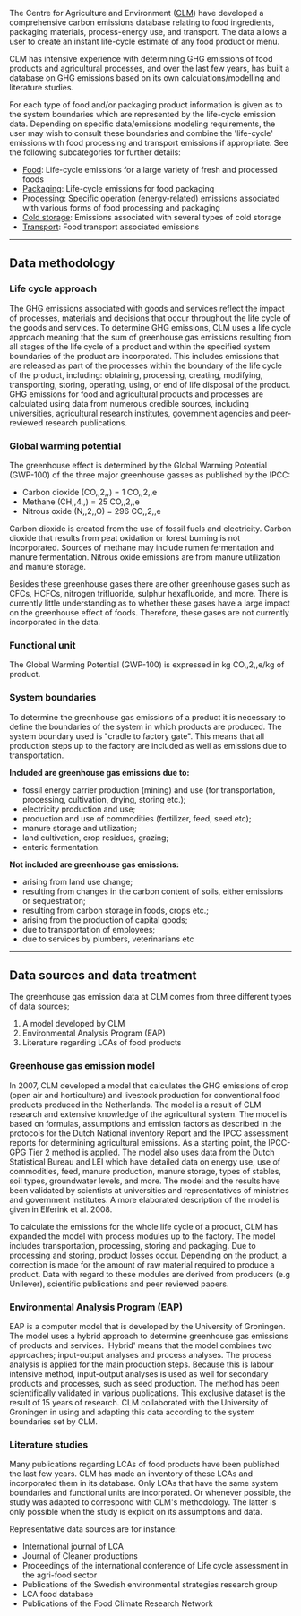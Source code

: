 The Centre for Agriculture and Environment
([CLM](http://www.clm.nl/index_eng.php?)) have developed a comprehensive
carbon emissions database relating to food ingredients, packaging
materials, process-energy use, and transport. The data allows a user to
create an instant life-cycle estimate of any food product or menu.

CLM has intensive experience with determining GHG emissions of food
products and agricultural processes, and over the last few years, has
built a database on GHG emissions based on its own
calculations/modelling and literature studies.

For each type of food and/or packaging product information is given as
to the system boundaries which are represented by the life-cycle
emission data. Depending on specific data/emissions modeling
requirements, the user may wish to consult these boundaries and combine
the 'life-cycle' emissions with food processing and transport emissions
if appropriate. See the following subcategories for further details:

  - [Food](CLM_food_lifecycle_emissions): Life-cycle emissions for a
    large variety of fresh and processed foods
  - [Packaging](CLM_food_packaging_lifecycle_emissions): Life-cycle
    emissions for food packaging
  - [Processing](CLM_food_processing_emissions): Specific operation
    (energy-related) emissions associated with various forms of food
    processing and packaging
  - [Cold storage](CLM_food_cold_storage_emissions): Emissions
    associated with several types of cold storage
  - [Transport](CLM_food_transportation_emissions): Food transport
    associated emissions

-----

## Data methodology

### Life cycle approach

The GHG emissions associated with goods and services reflect the impact
of processes, materials and decisions that occur throughout the life
cycle of the goods and services. To determine GHG emissions, CLM uses a
life cycle approach meaning that the sum of greenhouse gas emissions
resulting from all stages of the life cycle of a product and within the
specified system boundaries of the product are incorporated. This
includes emissions that are released as part of the processes within the
boundary of the life cycle of the product, including: obtaining,
processing, creating, modifying, transporting, storing, operating,
using, or end of life disposal of the product. GHG emissions for food
and agricultural products and processes are calculated using data from
numerous credible sources, including universities, agricultural research
institutes, government agencies and peer-reviewed research publications.

### Global warming potential

The greenhouse effect is determined by the Global Warming Potential
(GWP-100) of the three major greenhouse gasses as published by the IPCC:

  - Carbon dioxide (CO,,2,,) = 1 CO,,2,,e
  - Methane (CH,,4,,) = 25 CO,,2,,e
  - Nitrous oxide (N,,2,,O) = 296 CO,,2,,e

Carbon dioxide is created from the use of fossil fuels and electricity.
Carbon dioxide that results from peat oxidation or forest burning is not
incorporated. Sources of methane may include rumen fermentation and
manure fermentation. Nitrous oxide emissions are from manure utilization
and manure storage.

Besides these greenhouse gases there are other greenhouse gases such as
CFCs, HCFCs, nitrogen trifluoride, sulphur hexafluoride, and more. There
is currently little understanding as to whether these gases have a large
impact on the greenhouse effect of foods. Therefore, these gases are not
currently incorporated in the data.

### Functional unit

The Global Warming Potential (GWP-100) is expressed in kg CO,,2,,e/kg of
product.

### System boundaries

To determine the greenhouse gas emissions of a product it is necessary
to define the boundaries of the system in which products are produced.
The system boundary used is "cradle to factory gate". This means that
all production steps up to the factory are included as well as emissions
due to transportation.

**Included are greenhouse gas emissions due to:**

  - fossil energy carrier production (mining) and use (for
    transportation, processing, cultivation, drying, storing etc.);
  - electricity production and use;
  - production and use of commodities (fertilizer, feed, seed etc);
  - manure storage and utilization;
  - land cultivation, crop residues, grazing;
  - enteric fermentation.

**Not included are greenhouse gas emissions:**

  - arising from land use change;
  - resulting from changes in the carbon content of soils, either
    emissions or sequestration;
  - resulting from carbon storage in foods, crops etc.;
  - arising from the production of capital goods;
  - due to transportation of employees;
  - due to services by plumbers, veterinarians etc

-----

## Data sources and data treatment

The greenhouse gas emission data at CLM comes from three different types
of data sources;

1.  A model developed by CLM
2.  Environmental Analysis Program (EAP)
3.  Literature regarding LCAs of food products

### Greenhouse gas emission model

In 2007, CLM developed a model that calculates the GHG emissions of crop
(open air and horticulture) and livestock production for conventional
food products produced in the Netherlands. The model is a result of CLM
research and extensive knowledge of the agricultural system. The model
is based on formulas, assumptions and emission factors as described in
the protocols for the Dutch National inventory Report and the IPCC
assessment reports for determining agricultural emissions. As a starting
point, the IPCC-GPG Tier 2 method is applied. The model also uses data
from the Dutch Statistical Bureau and LEI which have detailed data on
energy use, use of commodities, feed, manure production, manure storage,
types of stables, soil types, groundwater levels, and more. The model
and the results have been validated by scientists at universities and
representatives of ministries and government institutes. A more
elaborated description of the model is given in Elferink et al. 2008.

To calculate the emissions for the whole life cycle of a product, CLM
has expanded the model with process modules up to the factory. The model
includes transportation, processing, storing and packaging. Due to
processing and storing, product losses occur. Depending on the product,
a correction is made for the amount of raw material required to produce
a product. Data with regard to these modules are derived from producers
(e.g Unilever), scientific publications and peer reviewed papers.

### Environmental Analysis Program (EAP)

EAP is a computer model that is developed by the University of
Groningen. The model uses a hybrid approach to determine greenhouse gas
emissions of products and services. 'Hybrid' means that the model
combines two approaches; input-output analyses and process analyses. The
process analysis is applied for the main production steps. Because this
is labour intensive method, input-output analyses is used as well for
secondary products and processes, such as seed production. The method
has been scientifically validated in various publications. This
exclusive dataset is the result of 15 years of research. CLM
collaborated with the University of Groningen in using and adapting this
data according to the system boundaries set by CLM.

### Literature studies

Many publications regarding LCAs of food products have been published
the last few years. CLM has made an inventory of these LCAs and
incorporated them in its database. Only LCAs that have the same system
boundaries and functional units are incorporated. Or whenever possible,
the study was adapted to correspond with CLM's methodology. The latter
is only possible when the study is explicit on its assumptions and data.

Representative data sources are for instance:

  - International journal of LCA
  - Journal of Cleaner productions
  - Proceedings of the international conference of Life cycle assessment
    in the agri-food sector
  - Publications of the Swedish environmental strategies research group
  - LCA food database
  - Publications of the Food Climate Research Network
